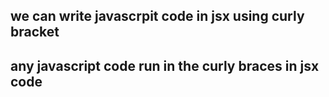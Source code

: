 ## we can write javascrpit code in jsx using curly bracket

## any javascript code run in the curly braces in jsx code
